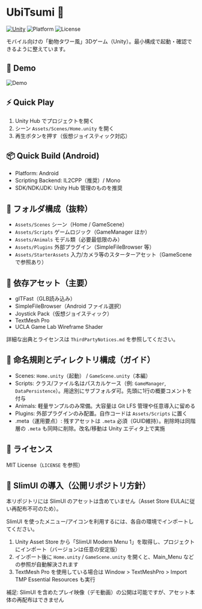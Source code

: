 ﻿# UbiTsumi 🐾

[![Unity](https://img.shields.io/badge/Unity-6000.0.48f1-blue?logo=unity)](#)
![Platform](https://img.shields.io/badge/Platform-Android-lightgrey)
![License](https://img.shields.io/badge/License-MIT-green)

モバイル向けの「動物タワー風」3Dゲーム（Unity）。最小構成で起動・確認できるように整えています。

## 🎥 Demo

![Demo](https://github.com/user-attachments/assets/ad2d3c38-0f14-4bed-9956-113ea5e775a8)

## ⚡ Quick Play
1. Unity Hub でプロジェクトを開く
2. シーン `Assets/Scenes/Home.unity` を開く
3. 再生ボタンを押す（仮想ジョイスティック対応）

## 📦 Quick Build (Android)
- Platform: Android
- Scripting Backend: IL2CPP（推奨）/ Mono
- SDK/NDK/JDK: Unity Hub 管理のものを推奨

## 📁 フォルダ構成（抜粋）
- `Assets/Scenes` シーン（Home / GameScene）
- `Assets/Scripts` ゲームロジック（GameManager ほか）
- `Assets/Animals` モデル類（必要最低限のみ）
- `Assets/Plugins` 外部プラグイン（SimpleFileBrowser 等）
- `Assets/StarterAssets` 入力/カメラ等のスターターアセット（GameScene で参照あり）

## 🔗 依存アセット（主要）
- glTFast（GLB読み込み）
- SimpleFileBrowser（Android ファイル選択）
- Joystick Pack（仮想ジョイスティック）
- TextMesh Pro
- UCLA Game Lab Wireframe Shader

詳細な出典とライセンスは `ThirdPartyNotices.md` を参照してください。

## 🧭 命名規則とディレクトリ構成（ガイド）
- Scenes: `Home.unity`（起動） / `GameScene.unity`（本編）
- Scripts: クラス/ファイル名はパスカルケース（例: `GameManager`, `DataPersistence`）。用途別にサブフォルダ可。先頭に1行の概要コメントを付与
- Animals: 軽量サンプルのみ常備。大容量は Git LFS 管理や任意導入に留める
- Plugins: 外部プラグインのみ配置。自作コードは `Assets/Scripts` に置く
- .meta（運用要点）: 残すアセットは `.meta` 必須（GUID維持）。削除時は同階層の `.meta` も同時に削除。改名/移動は Unity エディタ上で実施

## 📜 ライセンス
MIT License（`LICENSE` を参照）

## 🧩 SlimUI の導入（公開リポジトリ方針）
本リポジトリには SlimUI のアセットは含めていません（Asset Store EULAに従い再配布不可のため）。

SlimUI を使ったメニュー/アイコンを利用するには、各自の環境でインポートしてください。

1. Unity Asset Store から「SlimUI Modern Menu 1」を取得し、プロジェクトにインポート（バージョンは任意の安定版）
2. インポート後に `Home.unity` / `GameScene.unity` を開くと、Main_Menu などの参照が自動解決されます
3. TextMesh Pro を使用している場合は Window > TextMeshPro > Import TMP Essential Resources も実行

補足: SlimUI を含めたプレイ映像（デモ動画）の公開は可能ですが、アセット本体の再配布はできません

